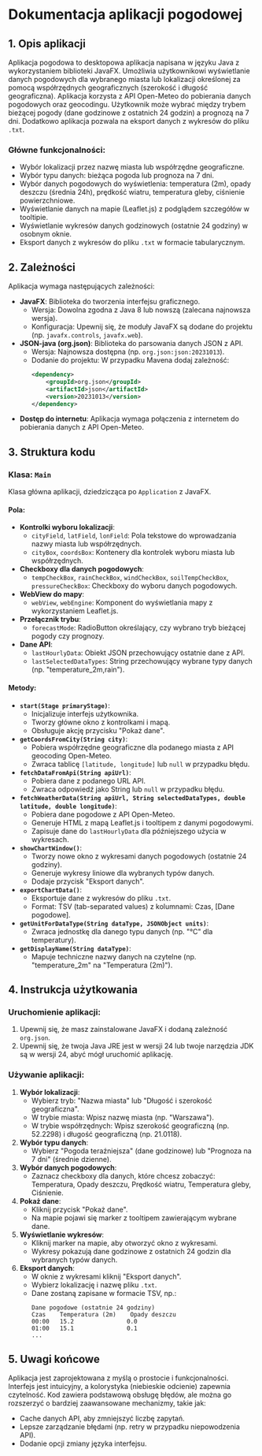# Dokumentacja aplikacji pogodowej

## 1. Opis aplikacji

Aplikacja pogodowa to desktopowa aplikacja napisana w języku Java z wykorzystaniem biblioteki JavaFX. Umożliwia użytkownikowi wyświetlanie danych pogodowych dla wybranego miasta lub lokalizacji określonej za pomocą współrzędnych geograficznych (szerokość i długość geograficzna). Aplikacja korzysta z API Open-Meteo do pobierania danych pogodowych oraz geocodingu. Użytkownik może wybrać między trybem bieżącej pogody (dane godzinowe z ostatnich 24 godzin) a prognozą na 7 dni. Dodatkowo aplikacja pozwala na eksport danych z wykresów do pliku `.txt`.

### Główne funkcjonalności:
- Wybór lokalizacji przez nazwę miasta lub współrzędne geograficzne.
- Wybór typu danych: bieżąca pogoda lub prognoza na 7 dni.
- Wybór danych pogodowych do wyświetlenia: temperatura (2m), opady deszczu (średnia 24h), prędkość wiatru, temperatura gleby, ciśnienie powierzchniowe.
- Wyświetlanie danych na mapie (Leaflet.js) z podglądem szczegółów w tooltipie.
- Wyświetlanie wykresów danych godzinowych (ostatnie 24 godziny) w osobnym oknie.
- Eksport danych z wykresów do pliku `.txt` w formacie tabularycznym.

## 2. Zależności

Aplikacja wymaga następujących zależności:
- **JavaFX**: Biblioteka do tworzenia interfejsu graficznego.
  - Wersja: Dowolna zgodna z Java 8 lub nowszą (zalecana najnowsza wersja).
  - Konfiguracja: Upewnij się, że moduły JavaFX są dodane do projektu (np. `javafx.controls`, `javafx.web`).
- **JSON-java (org.json)**: Biblioteka do parsowania danych JSON z API.
  - Wersja: Najnowsza dostępna (np. `org.json:json:20231013`).
  - Dodanie do projektu: W przypadku Mavena dodaj zależność:
    ```xml
    <dependency>
        <groupId>org.json</groupId>
        <artifactId>json</artifactId>
        <version>20231013</version>
    </dependency>
    ```
- **Dostęp do internetu**: Aplikacja wymaga połączenia z internetem do pobierania danych z API Open-Meteo.

## 3. Struktura kodu

### Klasa: `Main`
Klasa główna aplikacji, dziedzicząca po `Application` z JavaFX.

#### Pola:
- **Kontrolki wyboru lokalizacji**:
  - `cityField`, `latField`, `lonField`: Pola tekstowe do wprowadzania nazwy miasta lub współrzędnych.
  - `cityBox`, `coordsBox`: Kontenery dla kontrolek wyboru miasta lub współrzędnych.
- **Checkboxy dla danych pogodowych**:
  - `tempCheckBox`, `rainCheckBox`, `windCheckBox`, `soilTempCheckBox`, `pressureCheckBox`: Checkboxy do wyboru danych pogodowych.
- **WebView do mapy**:
  - `webView`, `webEngine`: Komponent do wyświetlania mapy z wykorzystaniem Leaflet.js.
- **Przełącznik trybu**:
  - `forecastMode`: RadioButton określający, czy wybrano tryb bieżącej pogody czy prognozy.
- **Dane API**:
  - `lastHourlyData`: Obiekt JSON przechowujący ostatnie dane z API.
  - `lastSelectedDataTypes`: String przechowujący wybrane typy danych (np. "temperature_2m,rain").

#### Metody:
- **`start(Stage primaryStage)`**:
  - Inicjalizuje interfejs użytkownika.
  - Tworzy główne okno z kontrolkami i mapą.
  - Obsługuje akcję przycisku "Pokaż dane".
- **`getCoordsFromCity(String city)`**:
  - Pobiera współrzędne geograficzne dla podanego miasta z API geocoding Open-Meteo.
  - Zwraca tablicę `[latitude, longitude]` lub `null` w przypadku błędu.
- **`fetchDataFromApi(String apiUrl)`**:
  - Pobiera dane z podanego URL API.
  - Zwraca odpowiedź jako String lub `null` w przypadku błędu.
- **`fetchWeatherData(String apiUrl, String selectedDataTypes, double latitude, double longitude)`**:
  - Pobiera dane pogodowe z API Open-Meteo.
  - Generuje HTML z mapą Leaflet.js i tooltipem z danymi pogodowymi.
  - Zapisuje dane do `lastHourlyData` dla późniejszego użycia w wykresach.
- **`showChartWindow()`**:
  - Tworzy nowe okno z wykresami danych pogodowych (ostatnie 24 godziny).
  - Generuje wykresy liniowe dla wybranych typów danych.
  - Dodaje przycisk "Eksport danych".
- **`exportChartData()`**:
  - Eksportuje dane z wykresów do pliku `.txt`.
  - Format: TSV (tab-separated values) z kolumnami: Czas, [Dane pogodowe].
- **`getUnitForDataType(String dataType, JSONObject units)`**:
  - Zwraca jednostkę dla danego typu danych (np. "°C" dla temperatury).
- **`getDisplayName(String dataType)`**:
  - Mapuje techniczne nazwy danych na czytelne (np. "temperature_2m" na "Temperatura (2m)").

## 4. Instrukcja użytkowania

### Uruchomienie aplikacji:
1. Upewnij się, że masz zainstalowane JavaFX i dodaną zależność `org.json`.
2. Upewnij się, że twoja Java JRE jest w wersji 24 lub twoje narzędzia JDK są w wersji 24, abyć mógł uruchomić aplikację.

### Używanie aplikacji:
1. **Wybór lokalizacji**:
   - Wybierz tryb: "Nazwa miasta" lub "Długość i szerokość geograficzna".
   - W trybie miasta: Wpisz nazwę miasta (np. "Warszawa").
   - W trybie współrzędnych: Wpisz szerokość geograficzną (np. 52.2298) i długość geograficzną (np. 21.0118).
2. **Wybór typu danych**:
   - Wybierz "Pogoda teraźniejsza" (dane godzinowe) lub "Prognoza na 7 dni" (średnie dzienne).
3. **Wybór danych pogodowych**:
   - Zaznacz checkboxy dla danych, które chcesz zobaczyć: Temperatura, Opady deszczu, Prędkość wiatru, Temperatura gleby, Ciśnienie.
4. **Pokaż dane**:
   - Kliknij przycisk "Pokaż dane".
   - Na mapie pojawi się marker z tooltipem zawierającym wybrane dane.
5. **Wyświetlanie wykresów**:
   - Kliknij marker na mapie, aby otworzyć okno z wykresami.
   - Wykresy pokazują dane godzinowe z ostatnich 24 godzin dla wybranych typów danych.
6. **Eksport danych**:
   - W oknie z wykresami kliknij "Eksport danych".
   - Wybierz lokalizację i nazwę pliku `.txt`.
   - Dane zostaną zapisane w formacie TSV, np.:
     ```
     Dane pogodowe (ostatnie 24 godziny)
     Czas    Temperatura (2m)    Opady deszczu
     00:00   15.2               0.0
     01:00   15.1               0.1
     ...
     ```
## 5. Uwagi końcowe

Aplikacja jest zaprojektowana z myślą o prostocie i funkcjonalności. Interfejs jest intuicyjny, a kolorystyka (niebieskie odcienie) zapewnia czytelność. Kod zawiera podstawową obsługę błędów, ale można go rozszerzyć o bardziej zaawansowane mechanizmy, takie jak:
- Cache danych API, aby zmniejszyć liczbę zapytań.
- Lepsze zarządzanie błędami (np. retry w przypadku niepowodzenia API).
- Dodanie opcji zmiany języka interfejsu.
